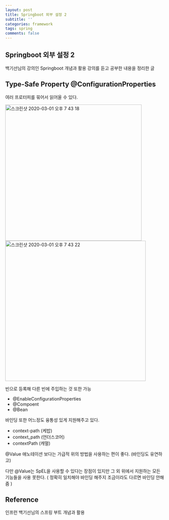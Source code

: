 ```yaml
---
layout: post
title: Springboot 외부 설정 2
subtitle: ''
categories: framework
tags: spring
comments: false
---
```


## Springboot 외부 설정 2

백기선님의 강의인 Springboot 개념과 활용 강의를 듣고 공부한 내용을 정리한 글

## Type-Safe Property @ConfigurationProperties

여러 프로터피를 묶어서 읽어올 수 있다.

<img width="432" alt="스크린샷 2020-03-01 오후 7 43 18" src="https://user-images.githubusercontent.com/43809168/75624126-ee840a00-5bf4-11ea-8eeb-91057416d3f9.png">

<img width="445" alt="스크린샷 2020-03-01 오후 7 43 22" src="https://user-images.githubusercontent.com/43809168/75624128-f17efa80-5bf4-11ea-8a51-e90dd2a6ee2d.png">

빈으로 등록해 다른 빈에 주입하는 것 또한 가능
  - @EnableConfigurationProperties
  - @Compoent
  - @Bean

바인딩 또한 어느정도 융통성 있게 지원해주고 있다.
- context-path (케밥)
- context_path (언더스코어)
- contextPath (캐멀)

@Value 애노테이션 보다는 가급적 위의 방법을 사용하는 편이 좋다. (바인딩도 유연하고)

다만 @Value는 SpEL을 사용할 수 있다는 장점이 있지만 그 외 위에서 지원하는 모든 기능들을 사용 못한다. ( 정확히 일치해야 바인딩 해주지 조금이라도 다르면 바인딩 안해줌 )

## Reference

인프런 백기선님의 스프링 부트 개념과 활용
